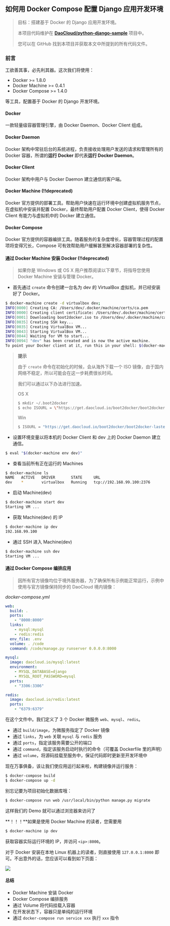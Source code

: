 ## 如何用 Docker Compose 配置 Django 应用开发环境

> 目标：搭建基于 Docker 的 Django 应用开发环境。
> 
> 本项目代码维护在 **[DaoCloud/python-django-sample](https://github.com/DaoCloud/python-django-sample)** 项目中。
>
> 您可以在 GitHub 找到本项目并获取本文中所提到的所有代码文件。

### 前言

工欲善其事，必先利其器。这次我们将使用：

* Docker >= 1.8.0
* Docker Machine >= 0.4.1
* Docker Compose >= 1.4.0

等工具，配置基于 Docker 的 Django 开发环境。

#### Docker

一款轻量级容器管理引擎，由 Docker Daemon、Docker Client 组成。

#### Docker Daemon

Docker 架构中常驻后台的系统进程，负责接收处理用户发送的请求和管理所有的 Docker 容器，所谓的**运行 Docker** 即代表**运行 Docker Daemon**。

#### Docker Client

Docker 架构中用户与 Docker Daemon 建立通信的客户端。

#### Docker Machine (!!deprecated)

Docker 官方提供的部署工具。帮助用户快速在运行环境中创建虚拟机服务节点，在虚拟机中安装并配置 Docker，最终帮助用户配置 Docker Client，使得 Docker Client 有能力与虚拟机中的 Docker 建立通信。

#### Docker Compose

Docker 官方提供的容器编排工具。随着服务的复杂度增长，容器管理过程的配置项将变得冗长，Compose 可有效帮助用户缓解甚至解决容器部署的复杂性。

#### 通过 Docker Machine 安装 Docker (!!deprecated)

> 如果你是 Windows 或 OS X 用户推荐阅读以下章节，将指导您使用 Docker Machine 安装与管理 Docker。

* 首先通过 `create` 命令创建一台名为 dev 的 VirtualBox 虚拟机，并已经安装好了 Docker。

```bash
$ docker-machine create -d virtualbox dev;
INFO[0000] Creating CA: /Users/dev/.docker/machine/certs/ca.pem
INFO[0000] Creating client certificate: /Users/dev/.docker/machine/certs/cert.pem
INFO[0001] Downloading boot2docker.iso to /Users/dev/.docker/machine/cache/boot2docker.iso...
INFO[0035] Creating SSH key...
INFO[0035] Creating VirtualBox VM...
INFO[0043] Starting VirtualBox VM...
INFO[0044] Waiting for VM to start...
INFO[0094] "dev" has been created and is now the active machine.
To point your Docker client at it, run this in your shell: $(docker-machine env dev)
```

> **提示**
>
> 由于 `create` 命令在初始化的时候，会从海外下载一个 ISO 镜像，由于国内网络不稳定，所以可能会在这一步耗费很长时间。
> 
> 我们可以通过以下办法进行加速。
> 
> OS X
> 
> ```bash
> $ mkdir ~/.boot2docker
> $ echo ISOURL = \"https://get.daocloud.io/boot2docker/boot2docker-lastest.iso\" > ~/.boot2docker/profile
> ```
> 
> Win
> 
> ```bash
> $ ISOURL = "https://get.daocloud.io/boot2docker/boot2docker-lastest.iso"
> ```

* 设置环境变量以将本机的 Docker Client 和 dev 上的 Docker Daemon 建立通信。

```bash
$ eval "$(docker-machine env dev)"
```

* 查看当前所有正在运行的 Machines

```bash
$ docker-machine ls
NAME   ACTIVE   DRIVER       STATE     URL
dev    *        virtualbox   Running   tcp://192.168.99.100:2376

```

* 启动 Machine(dev)

```bash
$ docker-machine start dev
Starting VM ...
```

* 获取 Machine(dev) 的 IP

```bash
$ docker-machine ip dev
192.168.99.100
```

* 通过 SSH 进入 Machine(dev)

```bash
$ docker-machine ssh dev
Starting VM ...
```

#### 通过 Docker Compose 编排应用

> 因所有官方镜像均位于境外服务器，为了确保所有示例能正常运行，示例中使用与官方镜像保持同步的 DaoCloud 境内镜像：

*docker-compose.yml*

```yaml
web:
  build: .
  ports:
    - "8000:8000"
  links:
    - mysql:mysql
    - redis:redis
  env_file: .env
  volume: . /code
  command: /code/manage.py runserver 0.0.0.0:8000

mysql:
  image: daocloud.io/mysql:latest
  environment:
    - MYSQL_DATABASE=django
    - MYSQL_ROOT_PASSWORD=mysql
  ports:
    - "3306:3306"

redis:
  image: daocloud.io/redis:latest
  ports:
    - "6379:6379"
```

在这个文件中。我们定义了 3 个 Docker 微服务 `web`、`mysql`、`redis`。

- 通过 `build/image`，为微服务指定了 Docker 镜像
- 通过 `links`，为 `web` 关联 `mysql` 与 `redis` 服务
- 通过 `ports`，指定该服务需要公开的端口
- 通过 `command`，指定该服务启动时执行的命令（可覆盖 Dockerfile 里的声明）
- 通过 `volume`，将源码挂载至服务中，保证代码即时更新至开发环境中

现在万事俱备，该让我们使应用运行起来啦，构建镜像并运行服务：

```bash
$ docker-compose build
$ docker-compose up -d
```

别忘记要为项目初始化数据库哦：

```bash
$ docker-compose run web /usr/local/bin/python manage.py migrate
```

这样我们的 Demo 就可以通过浏览器来访问了

**！！！**如果是使用 Docker Machine 的读者，您需要用

```bash
$ docker-machine ip dev
```

获取容器实际运行环境的 IP，并访问 `<ip>:8000`。

对于 Docker 安装在本地 Linux 机器上的读者，则直接使用 `127.0.0.1:8000` 即可。不出意外的话，您应该可以看到如下页面：

![](http://7xi8kv.com5.z0.glb.qiniucdn.com/python-django-sample-pic.png)

#### 总结

* Docker Machine 安装 Docker
* Docker Compose 编排服务
* 通过 Volume 将代码挂载入容器
* 在开发状态下，容器只是单纯的运行环境
* 通过 `docker-compose run service xxx` 执行 `xxx` 指令
